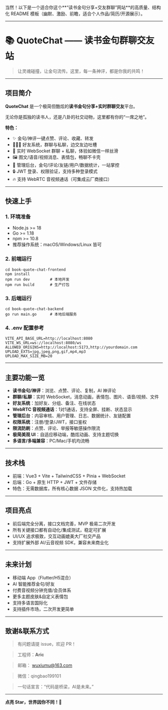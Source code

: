 当然！以下是一个适合你这个**“读书金句分享+交友群聊”网站**的高质量、结构化 README 模板（幽默、激励、前瞻，适合个人作品/简历/开源展示）。



------





# **📚 QuoteChat —— 读书金句群聊交友站**





> 让灵魂碰撞，让金句流传。这里，每一条神评，都是你我的共鸣！



------



## **项目简介**



**QuoteChat** 是一个极简但酷炫的**读书金句分享+实时群聊交友**平台。

无论你是孤独的读书人，还是八卦的社交动物，这里都有你的“一席之地”。



**特色：**



- ✨ 金句/神评一键点赞、评论、收藏、转发
- 🧑‍🤝‍🧑 好友系统，群聊与私聊，边交友边吐槽
- 🚀 实时 WebSocket 群聊 + 私聊，体验如微信一样丝滑
- 🖼️ 图文/语音/视频消息、表情包，畅聊不卡壳
- 💬 管理后台，金句/评论/友链/用户/数据统计，一站掌控
- 🔒 JWT 登录、权限验证，支持多种登录模式
- 🔥 支持 WebRTC 音视频通话（可集成云厂商接口）



------



## **快速上手**



### **1. 环境准备**



- Node.js >= 18
- Go >= 1.18
- npm >= 10.8
- 推荐操作系统：macOS/Windows/Linux 皆可



### **2. 前端运行**



```
cd book-quote-chat-frontend
npm install
npm run dev         # 本地开发
npm run build       # 生产打包
```



### **3. 后端运行**



```
cd book-quote-chat-backend
go run main.go      # 本地后端服务
```



### **4. .env 配置参考**



```
VITE_API_BASE_URL=http://localhost:8080
VITE_WS_URL=ws://localhost:8080/ws
ALLOWED_ORIGINS=http://localhost:5173,http://yourdomain.com
UPLOAD_EXTS=jpg,jpeg,png,gif,mp4,mp3
UPLOAD_MAX_SIZE_MB=20
```



------



## **主要功能一览**



- **读书金句/神评**：浏览、点赞、评论、复制，AI 神评论
- **群聊/私聊**：实时 WebSocket，消息动画，表情包、图片、语音/视频、文件
- **好友系统**：加好友、分组、备注、在线状态
- **WebRTC 音视频通话**：1对1通话，支持全屏、挂断、状态显示
- **管理后台**：内容审核、用户管理、日志、数据统计、友链配置
- **权限系统**：注册/登录/JWT，接口鉴权
- **限流防刷**：点赞、评论、举报等敏感操作限流
- **极简美观 UI**：自适应移动端，酷炫动画、支持主题切换
- **多语言/多端兼容**：PC/Mac/手机均流畅



------



## **技术栈**



- 前端：Vue3 + Vite + TailwindCSS + Pinia + WebSocket
- 后端：Go + 原生 HTTP + JWT + 文件存储
- 特色：无需数据库，所有核心数据 JSON 文件化，支持热加载



------



## **项目亮点**



- 前后端完全分离，接口文档完善，MVP 极易二次开发
- 所有关键接口都有自动化/集成测试，稳定可扩展
- UI/UX 追求极致，交互动画媲美大厂社交产品
- 支持扩展外部 AI/云音视频 SDK，兼容未来商业化



------



## **未来计划**



- 移动端 App（Flutter/H5混合）
- AI 智能推荐金句/好友
- 付费音视频分钟充值/会员体系
- 更多主题皮肤&自定义表情包
- 支持多语言国际化
- 支持插件市场，二次开发更简单



------



## **致谢&联系方式**





> 有问题请提 issue，欢迎 PR！

>

> 工程师：**Aric**

> 邮箱： wuxiumu@163.com

> 微信：qingbao199101

>

> 一句话宣言：“代码是桥梁，AI是未来。”



------



**点亮 Star，世界因你不同！🌟**